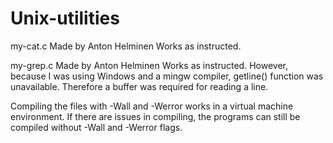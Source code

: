 # Unix-utilities
my-cat.c
Made by Anton Helminen
Works as instructed.

my-grep.c
Made by Anton Helminen
Works as instructed. However, because I was using Windows and a mingw compiler, getline() function was unavailable. Therefore a buffer was required for reading a line.

Compiling the files with -Wall and -Werror works in a virtual machine environment. If there are issues in compiling, the programs can still be compiled without -Wall and -Werror flags.
